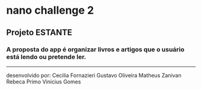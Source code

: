 # nano challenge 2

## Projeto ESTANTE 
### A proposta do app é organizar livros e artigos que o usuário está lendo ou pretende ler.
-------------------------------------------------------------------------------------------
 desenvolvido por:
 Cecilia Fornazieri
 Gustavo Oliveira
 Matheus Zanivan
 Rebeca Primo
 Vinicius Gomes
